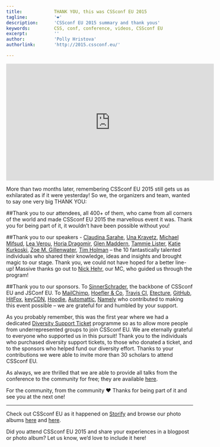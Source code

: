 ```yaml
---
title:            THANK YOU, this was CSSconf EU 2015
tagline:          '❤'
description:      'CSSconf EU 2015 summary and thank yous'
keywords:         CSS, conf, conference, videos, CSSconf EU
excerpt:          ''
author:           'Polly Hristova'
authorlink:       'http://2015.cssconf.eu/'

---
```

<iframe width="560" height="315" align="middle" src="https://www.youtube.com/embed/yO-ypk8HOfg?list=PL37ZVnwpeshHoV6GgvG9WWAP6rjnEdAs9" frameborder="0" allowfullscreen></iframe>

<br>

More than two months later, remembering CSSconf EU 2015 still gets us as exhilarated as if it were yesterday! So we, the organizers and team, wanted to say one very big THANK YOU:

##Thank you 
to our attendees, all 400+ of them, who came from all corners of the world and made CSSconf EU 2015 the marvellous event it was. Thank you for being part of it, it wouldn’t have been possible without you!

##Thank you 
to our speakers - [Claudina Sarahe](https://twitter.com/itsmisscs), [Una Kravetz](https://twitter.com/una), [Michael Mifsud](https://twitter.com/xzyfer), [Lea Verou](https://twitter.com/leaverou), [Horia Dragomir](https://twitter.com/hdragomir), [Glen Maddern](https://twitter.com/glenmaddern), [Tammie Lister](https://twitter.com/karmatosed), [Katie Kurkoski](https://twitter.com/katiek2),  [Zoe M. Gillenwater](https://twitter.com/zomigi), [Tim Holman](https://twitter.com/twholman) – the 10 fantastically talented individuals who shared their knowledge, ideas and insights and brought magic to our stage. Thank you, we could not have hoped for a better line-up! Massive thanks go out to [Nick Hehr](https://twitter.com/hipsterbrown), our MC, who guided us through the program!

##Thank you 
to our sponsors. To [SinnerSchrader](https://sinnerschrader.com), the backbone of CSSconf EU and JSConf EU. To [MailChimp](http://mailchimp.com/), [Hoefler & Co](http://www.typography.com/cloud/welcome/?utm_source=CSSConf2015&utm_medium=SponsorshipLogo&utm_campaign=WebfontsByHco), [Travis CI](https://travis-ci.org/), [Etecture](http://www.etecture.de/), [GitHub](http://github.com/), [HitFox](http://hitfoxgroup.com/), [keyCDN](https://www.keycdn.com/), [Hoodie](http://hood.ie/), [Automattic](https://automattic.com/), [Namely](http://www.namely.com/) who contributed to making this event possible – we are grateful for and humbled by your support.

As you probably remember, this was the first year where we had a dedicated [Diversity Support Ticket](http://2015.cssconf.eu/diversity-support-tickets/) programme so as to allow more people from underrepresented groups to join CSSconf EU. We are eternally grateful to everyone who supported us in this pursuit! Thank you to the individuals who purchased diversity support tickets, to those who donated a ticket, and to the sponsors who helped fund our diversity effort. Thanks to your contributions we were able to invite more than 30 scholars to attend CSSconf EU.

As always, we are thrilled that we are able to provide all talks from the conference to the community for free; they are available [here](https://www.youtube.com/playlist?list=PL37ZVnwpeshHoV6GgvG9WWAP6rjnEdAs9).

For the community, from the community ❤ Thanks for being part of it and see you at the next one!

<hr>

Check out CSSconf EU as it happened on [Storify](https://storify.com/CSSconfEU/cssconf-eu-2015) and browse our photo albums [here](https://www.flickr.com/photos/126843898@N02/sets/72157658809402940/) and [here](https://www.flickr.com/photos/see_also/albums/72157659216823965).

Did you attend CSSconf EU 2015 and share your experiences in a blogpost or photo album? Let us know, we’d love to include it here!
